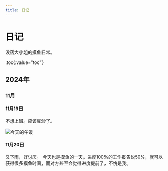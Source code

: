 ```yaml
---
title: 日记
---
```


# 日记

没落大小姐的摸鱼日常。

:toc{:value="toc"}

## 2024年

### 11月

#### 11月19日

不想上班。应该豆沙了。

![今天的午饭](lunch-2024-11-19.jpg "今天的午饭，“日本式中国料理”红烧肉，看起来不错，但肉太硬了，感觉不是红烧的…")

#### 11月20日

又下雨，好讨厌。
今天也是摸鱼的一天，进度100%的工作报告说50%，就可以获得很多摸鱼时间，而对方甚至会觉得进度提前了，不愧是我。
